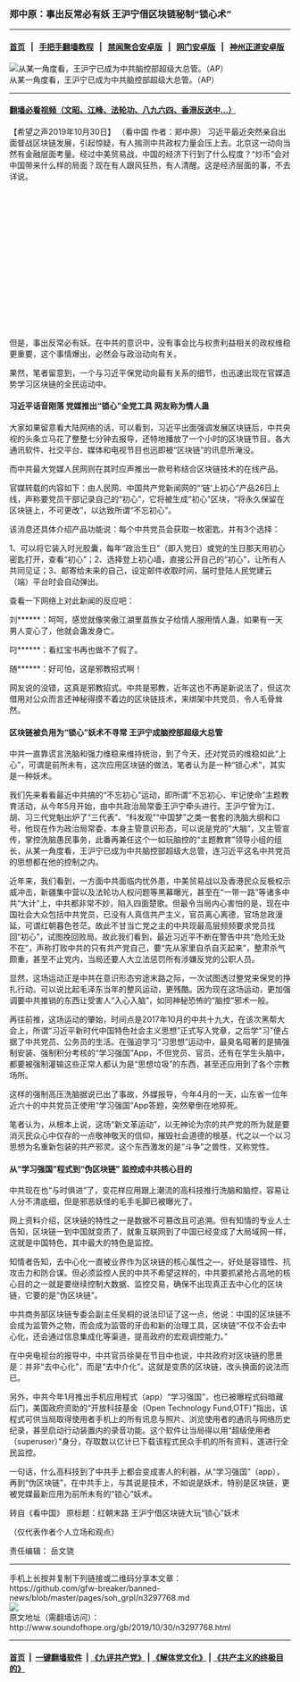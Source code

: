 ### 郑中原：事出反常必有妖 王沪宁借区块链秘制“锁心术”
------------------------

#### [首页](https://github.com/gfw-breaker/banned-news/blob/master/README.md) &nbsp;&nbsp;|&nbsp;&nbsp; [手把手翻墙教程](https://github.com/gfw-breaker/guides/wiki) &nbsp;&nbsp;|&nbsp;&nbsp; [禁闻聚合安卓版](https://github.com/gfw-breaker/bn-android) &nbsp;&nbsp;|&nbsp;&nbsp; [网门安卓版](https://github.com/oGate2/oGate) &nbsp;&nbsp;|&nbsp;&nbsp; [神州正道安卓版](https://github.com/SzzdOgate/update) 



<div class="zhidingtu">
 <div class="ar-wrap-3x2">
  <img alt="从某一角度看，王沪宁已成为中共脑控部超级大总管。（AP）" class="ar-wrap-inside-fill" src="http://img.soundofhope.org/2019/06/20180827135550-diadf-iu7cz8on-800x533-600x400.jpg"/>
 </div>
 <div class="caption">
  从某一角度看，王沪宁已成为中共脑控部超级大总管。（AP）
 </div>
</div>
<hr/>


#### [翻墙必看视频（文昭、江峰、法轮功、八九六四、香港反送中...）](https://github.com/gfw-breaker/banned-news/blob/master/pages/links.md)

<div class="content">
 <p>
  <span class="content-info-date">
   【希望之声2019年10月30日】
  </span>
  <span class="content-info-type">
   （看中国 作者：郑中原）
  </span>
  习近平最近突然亲自出面督战区块链发展，引起惊疑，有人揣测中共政权力量会压上去。北京这一动向当然有金融层面考量。经过中美贸易战，中国的经济下行到了什么程度？“炒币”会对中国带来什么样的局面？现在有人跟风狂热，有人清醒。这是经济层面的事，不去详说。
 </p>
 <div class="widget ad-300x250 ad-ecf">
  <!-- ZW30 Post Embed 300x250 1 -->
  <ins class="adsbygoogle" data-ad-client="ca-pub-1519518652909441" data-ad-slot="9768754376" style="display:inline-block;width:300px;height:250px">
  </ins>
 </div>
 <p>
  但是，事出反常必有妖。在中共的意识中，没有事会比与权贵利益相关的政权维稳更重要，这个事情爆出，必然会与政治动向有关。
 </p>
 <p>
  果然，笔者留意到，一个与习近平保党动向最有关系的细节，也迅速出现在官媒造势学习区块链的全民运动中。
 </p>
 <h4>
  <strong>
   习近平话音刚落 党媒推出“锁心”全党工具 网友称为情人蛊
  </strong>
 </h4>
 <p>
  大家如果留意看大陆网络的话，可以看到，习近平出面强调发展区块链后，中共央视的头条立马花了整整七分钟去报导，还特地播放了一个小时的区块链节目。各大通讯软件、社交平台、媒体和电视节目也迅即被“区块链”的讯息所淹没。
 </p>
 <p>
  而中共最大党媒人民网则在其时应声推出一款号称结合区块链技术的在线产品。
 </p>
 <p>
  官媒转载的内容如下：由人民网、中国共产党新闻网的“‘链’上初心”产品26日上线，声称要党员干部记录自己的“初心”，它将被生成“初心”区块，“将永久保留在区块链上，不可更改”，以达致所谓“不忘初心”。
 </p>
 <p>
  该消息还具体介绍产品功能说：每个中共党员会获取一枚密匙，并有3个选择：
 </p>
 <p>
  1、可以将它装入时光胶囊，每年“政治生日”（即入党日）或党的生日那天用初心密匙打开，查看“初心”；2、选择登上初心墙，直接公开自己的“初心”，让所有人共同见证；3、邮寄给未来的自己，设定邮件收取时间，届时登陆人民党建云（端）平台时会自动弹出。
 </p>
 <p>
  查看一下网络上对此新闻的反应吧：
 </p>
 <div>
 </div>
 <p>
  刘******：呵呵，感觉就像笑傲江湖里苗族女子给情人服用情人蛊，如果有一天男人变心了，他就会蛊发身亡。
 </p>
 <p>
  叼******：看红宝书再也做不了假了。
 </p>
 <p>
  随******：好可怕，这是邪教招式啊！
 </p>
 <p>
  网友说的没错，这真是邪教招式。中共是邪教，近年这也不再是新说法了，但这次借用对公众而言还神秘得摸不着边的区块链技术，来绑架中共党员，令人毛骨耸然。
 </p>
 <h4>
  <strong>
   区块链被负用为“锁心”妖术不寻常 王沪宁成脑控部超级大总管
  </strong>
 </h4>
 <p>
  中共一直靠谎言洗脑和强力维稳来维持统治，到了今天，还对党员的维稳如此“上心”，可谓是前所未有，这次应用区块链的做法，笔者认为是一种“锁心术”，其实是一种妖术。
 </p>
 <p>
  我们先来看看最近中共搞的“不忘初心”运动，即所谓“不忘初心、牢记使命”主题教育活动，从今年5月开始，由中共政治局常委王沪宁牵头进行。王沪宁曾为江、胡、习三代党魁出炉了“三代表”、“科发观”“中国梦”之类一套套的洗脑大纲和口号，他现在作为政治局常委，本身主管意识形态，可以说是党的“大脑”，又主管宣传，掌控洗脑愚民事务，此番再兼任这个一如玩脑控的“主题教育”领导小组的组长，从某一角度看，王沪宁已成为中共脑控部超级大总管，连习近平这名中共党员的思想都在他的控制之内。
 </p>
 <p>
  近年来，我们看到，一方面中共面临内忧外患，中美贸易战以及香港民众反极权示威冲击，新疆集中营以及法轮功人权问题等黑幕曝光，甚至在“一带一路”等诸多中共“大计”上，中共都非常不妙，陷入四面楚歌。但最令当局内心害怕的是，现在中国社会大众包括中共党员，已没有人真信共产主义，官员离心离德，官场怠政漫延，可谓红朝暮色苍茫。故此不甘当亡党之主的中共现最高层频频要求党员找回“初心”，试图挽回败局。故此我们看到，最近习近平不断在警告中共“危险无处不在”，声称打败中共的只有共产党自己，要“先从家里自杀自灭起来”，整肃杀气颇重，甚至不止党内，当局还要人大立法惩罚所有涉嫌反党的公职人员。
 </p>
 <p>
  显然，这场运动正是中共在意识形态穷途末路之际，一次试图透过整党来保党的挣扎行动。可以说比起毛泽东当年的整风运动，更残酷。因为现在这场运动，更加强调要中共推销的东西让受害人“入心入脑”，如同神秘恐怖的“脑控”邪术一般。
 </p>
 <p>
  再往前推，这场运动的肇始，时间点是2017年10月的中共十九大，在该次黑帮大会上，所谓“习近平新时代中国特色社会主义思想”正式写入党章，之后学“习”便占据了中共党员、公务员的生活。在强迫学习“习思想”运动中，最臭名昭著的是搞强制安装、强制积分考核的“学习强国”App，不但党员、官员，还有在学生头脑中，都要被强制灌输这些正常人都认为是“思想垃圾”的东西，甚至还应用到了各个宗教场所。
 </p>
 <p>
  这样的强制高压洗脑据说已出了事故，外媒报导，今年4月的一天，山东省一位年近六十的中共党员正使用“学习强国”App答题，突然晕倒在地猝死。
 </p>
 <p>
  笔者认为，从根本上说，这场“新文革运动”，以无神论为宗的共产党的所为就是要消灭民众心中仅存的一点敬神敬天的信仰，摧毁社会道德的根基，代之以一个以习思想为名重新包装的共产邪灵。这个东西激发的是“斗争”之兽性，又称党性。
 </p>
 <h4>
  <strong>
   从“学习强国”程式到“伪区块链” 监控成中共核心目的
  </strong>
 </h4>
 <p>
  中共现在也“与时俱进”了，变花样应用跟上潮流的高科技推行洗脑和脑控，容易让人分不清底细，但是邪恶妖怪的毛手毛脚已被曝光了。
 </p>
 <p>
  网上资料介绍，区块链的特性之一是数据不可篡改且可追溯。但有知情的专业人士告知，区块链一到中国就变质了，就象互联网到了中国已经变成了大局域网一样，这就是中国特色，其中最大的特色是监控。
 </p>
 <p>
  知情者告知，去中心化一直被业界作为区块链的核心属性之—，好处是容错性、抗攻击力和防合谋。但必须监控人民的中共不希望这样的，中共要抓紧抢占高地的核心目的之一就是要继续控制大数据、监控交易，确保不出现真正去中心化的区块链，它要的是“伪区块链”。
 </p>
 <p>
  中共商务部区块链专委会副主任吴桐的说法印证了这一点，他说：中国的区块链不会成为监管外之物，而会成为监管的牙齿和新的治理工具，区块链“不仅不会去中心化，还会通过信息集成化等渠道，提高政府的宏观调控能力。”
 </p>
 <p>
  在中央电视台的报导中，中共官员徐昊在节目中也说，中共政府对区块链的愿景是：并非“去中心化”，而是“去中介化”。这就是变质的区块链，改头换面的说法而已。
 </p>
 <p>
  另外，中共今年1月推出手机应用程式（app）“学习强国”，也已被曝程式码暗藏后门，美国政府资助的“开放科技基金（Open Technology Fund,OTF）”指出，该程式可供当局取得使用者手机上的所有讯息与照片、浏览使用者的通讯与网络历史纪录，甚至启动行动装置内的录音功能。这个软件让当局得以用“超级使用者（superuser）”身分，存取数以亿计已下载该程式民众手机的所有资料，遂进行全民监控。
 </p>
 <p>
  一句话，什么高科技到了中共手上都会变成害人的利器，从“学习强国”（app），再到“伪区块链”，在中共手上，与其说是技术，不如说是妖术，特别是区块链，更被党媒最新应用为前所未有的“锁心”妖术。
 </p>
 <p>
 </p>
 <p>
  转自《看中国》 原标题：红朝末路 王沪宁借区块链大玩“锁心”妖术
 </p>
 <p>
  （仅代表作者个人立场和观点）
 </p>
 <div class="content-info-btm">
  <p class="content-info-zerenbianji">
   <span class="content-info-title">
    责任编辑：
   </span>
   <span class="content-info-content">
    岳文骁
   </span>
  </p>
 </div>
</div>

<hr/>
手机上长按并复制下列链接或二维码分享本文章：<br/>
https://github.com/gfw-breaker/banned-news/blob/master/pages/soh_grpl/n3297768.md <br/>
<a href='https://github.com/gfw-breaker/banned-news/blob/master/pages/soh_grpl/n3297768.md'><img src='https://github.com/gfw-breaker/banned-news/blob/master/pages/soh_grpl/n3297768.md.png'/></a> <br/>
原文地址（需翻墙访问）：http://www.soundofhope.org/gb/2019/10/30/n3297768.html


------------------------
#### [首页](https://github.com/gfw-breaker/banned-news/blob/master/README.md) &nbsp;|&nbsp; [一键翻墙软件](https://github.com/gfw-breaker/nogfw/blob/master/README.md) &nbsp;| [《九评共产党》](https://github.com/gfw-breaker/9ping.md/blob/master/README.md#九评之一评共产党是什么) | [《解体党文化》](https://github.com/gfw-breaker/jtdwh.md/blob/master/README.md) | [《共产主义的终极目的》](https://github.com/gfw-breaker/gczydzjmd.md/blob/master/README.md)


<img src='http://gfw-breaker.win/banned-news/pages/soh_grpl/n3297768.md' width='0px' height='0px'/>